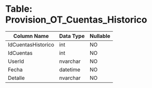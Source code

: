 # Table: Provision_OT_Cuentas_Historico

| Column Name | Data Type | Nullable |
|-------------|-----------|----------|
| IdCuentasHistorico | int | NO |
| IdCuentas | int | NO |
| UserId | nvarchar | NO |
| Fecha | datetime | NO |
| Detalle | nvarchar | NO |
